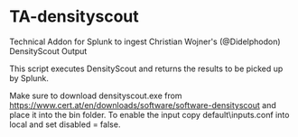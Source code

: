 # TA-densityscout
Technical Addon for Splunk to ingest Christian Wojner's (@Didelphodon) DensityScout Output

This script executes DensityScout and returns the results to be picked up by Splunk.

Make sure to download densityscout.exe from https://www.cert.at/en/downloads/software/software-densityscout and place it into the bin folder.
To enable the input copy default\inputs.conf into local and set disabled = false.
